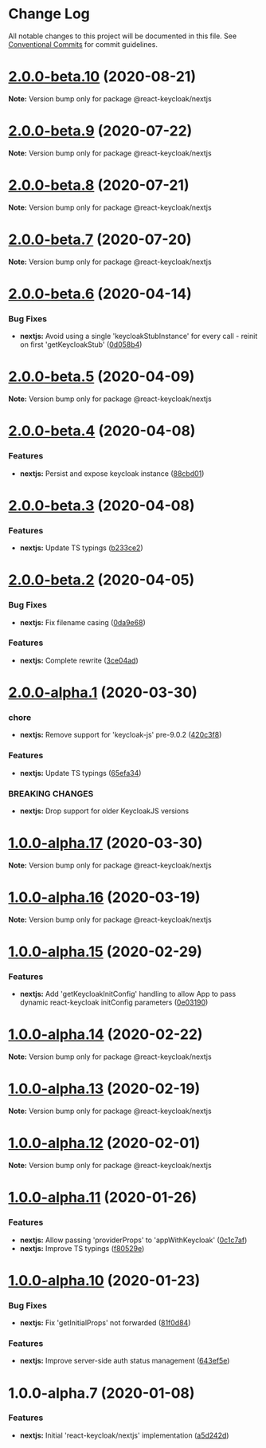 # Change Log

All notable changes to this project will be documented in this file.
See [Conventional Commits](https://conventionalcommits.org) for commit guidelines.

# [2.0.0-beta.10](https://github.com/react-keycloak/react-keycloak/compare/@react-keycloak/nextjs@2.0.0-beta.9...@react-keycloak/nextjs@2.0.0-beta.10) (2020-08-21)

**Note:** Version bump only for package @react-keycloak/nextjs





# [2.0.0-beta.9](https://github.com/react-keycloak/react-keycloak/compare/@react-keycloak/nextjs@2.0.0-beta.8...@react-keycloak/nextjs@2.0.0-beta.9) (2020-07-22)

**Note:** Version bump only for package @react-keycloak/nextjs





# [2.0.0-beta.8](https://github.com/react-keycloak/react-keycloak/compare/@react-keycloak/nextjs@2.0.0-beta.7...@react-keycloak/nextjs@2.0.0-beta.8) (2020-07-21)

**Note:** Version bump only for package @react-keycloak/nextjs





# [2.0.0-beta.7](https://github.com/react-keycloak/react-keycloak/compare/@react-keycloak/nextjs@2.0.0-beta.6...@react-keycloak/nextjs@2.0.0-beta.7) (2020-07-20)

**Note:** Version bump only for package @react-keycloak/nextjs





# [2.0.0-beta.6](https://github.com/react-keycloak/react-keycloak/compare/@react-keycloak/nextjs@2.0.0-beta.5...@react-keycloak/nextjs@2.0.0-beta.6) (2020-04-14)


### Bug Fixes

* **nextjs:** Avoid using a single 'keycloakStubInstance' for every call - reinit on first 'getKeycloakStub' ([0d058b4](https://github.com/react-keycloak/react-keycloak/commit/0d058b41f2d469a5281bdf4962088c6daf7f6134))





# [2.0.0-beta.5](https://github.com/react-keycloak/react-keycloak/compare/@react-keycloak/nextjs@2.0.0-beta.4...@react-keycloak/nextjs@2.0.0-beta.5) (2020-04-09)

**Note:** Version bump only for package @react-keycloak/nextjs





# [2.0.0-beta.4](https://github.com/react-keycloak/react-keycloak/compare/@react-keycloak/nextjs@2.0.0-beta.3...@react-keycloak/nextjs@2.0.0-beta.4) (2020-04-08)


### Features

* **nextjs:** Persist and expose keycloak instance ([88cbd01](https://github.com/react-keycloak/react-keycloak/commit/88cbd0145f6d3bd6480706b4609de5dd388deda6))





# [2.0.0-beta.3](https://github.com/react-keycloak/react-keycloak/compare/@react-keycloak/nextjs@2.0.0-beta.2...@react-keycloak/nextjs@2.0.0-beta.3) (2020-04-08)


### Features

* **nextjs:** Update TS typings ([b233ce2](https://github.com/react-keycloak/react-keycloak/commit/b233ce29826445d1f5dc89a8b8d82031c08f4cfd))





# [2.0.0-beta.2](https://github.com/react-keycloak/react-keycloak/compare/@react-keycloak/nextjs@2.0.0-alpha.1...@react-keycloak/nextjs@2.0.0-beta.2) (2020-04-05)


### Bug Fixes

* **nextjs:** Fix filename casing ([0da9e68](https://github.com/react-keycloak/react-keycloak/commit/0da9e68e2985632a1876f4d6115f2c3e34a95166))


### Features

* **nextjs:** Complete rewrite ([3ce04ad](https://github.com/react-keycloak/react-keycloak/commit/3ce04adaeb9a1e0523c11a518e621c0c78412eb9))





# [2.0.0-alpha.1](https://github.com/react-keycloak/react-keycloak/compare/@react-keycloak/nextjs@1.0.0-alpha.17...@react-keycloak/nextjs@2.0.0-alpha.1) (2020-03-30)


### chore

* **nextjs:** Remove support for 'keycloak-js' pre-9.0.2 ([420c3f8](https://github.com/react-keycloak/react-keycloak/commit/420c3f85ade9929becd5386b515476324826c9c2))


### Features

* **nextjs:** Update TS typings ([65efa34](https://github.com/react-keycloak/react-keycloak/commit/65efa34226de6692e85dac158b7d5782d7b400ae))


### BREAKING CHANGES

* **nextjs:** Drop support for older KeycloakJS versions





# [1.0.0-alpha.17](https://github.com/react-keycloak/react-keycloak/compare/@react-keycloak/nextjs@1.0.0-alpha.16...@react-keycloak/nextjs@1.0.0-alpha.17) (2020-03-30)

**Note:** Version bump only for package @react-keycloak/nextjs





# [1.0.0-alpha.16](https://github.com/react-keycloak/react-keycloak/compare/@react-keycloak/nextjs@1.0.0-alpha.15...@react-keycloak/nextjs@1.0.0-alpha.16) (2020-03-19)

**Note:** Version bump only for package @react-keycloak/nextjs





# [1.0.0-alpha.15](https://github.com/react-keycloak/react-keycloak/compare/@react-keycloak/nextjs@1.0.0-alpha.14...@react-keycloak/nextjs@1.0.0-alpha.15) (2020-02-29)


### Features

* **nextjs:** Add 'getKeycloakInitConfig' handling to allow App to pass dynamic react-keycloak initConfig parameters ([0e03190](https://github.com/react-keycloak/react-keycloak/commit/0e03190a5b69d416355ea3afbeb5ae9b969a512f))





# [1.0.0-alpha.14](https://github.com/react-keycloak/react-keycloak/compare/@react-keycloak/nextjs@1.0.0-alpha.13...@react-keycloak/nextjs@1.0.0-alpha.14) (2020-02-22)

**Note:** Version bump only for package @react-keycloak/nextjs





# [1.0.0-alpha.13](https://github.com/react-keycloak/react-keycloak/compare/@react-keycloak/nextjs@1.0.0-alpha.12...@react-keycloak/nextjs@1.0.0-alpha.13) (2020-02-19)

**Note:** Version bump only for package @react-keycloak/nextjs





# [1.0.0-alpha.12](https://github.com/react-keycloak/react-keycloak/compare/@react-keycloak/nextjs@1.0.0-alpha.11...@react-keycloak/nextjs@1.0.0-alpha.12) (2020-02-01)

**Note:** Version bump only for package @react-keycloak/nextjs





# [1.0.0-alpha.11](https://github.com/react-keycloak/react-keycloak/compare/@react-keycloak/nextjs@1.0.0-alpha.10...@react-keycloak/nextjs@1.0.0-alpha.11) (2020-01-26)


### Features

* **nextjs:** Allow passing 'providerProps' to 'appWithKeycloak' ([0c1c7af](https://github.com/react-keycloak/react-keycloak/commit/0c1c7af567a5617dc78870af565227b3e22abd8e))
* **nextjs:** Improve TS typings ([f80529e](https://github.com/react-keycloak/react-keycloak/commit/f80529e06b756abfdcf8b816f1112d46827e1f73))





# [1.0.0-alpha.10](https://github.com/react-keycloak/react-keycloak/compare/@react-keycloak/nextjs@1.0.0-alpha.9...@react-keycloak/nextjs@1.0.0-alpha.10) (2020-01-23)


### Bug Fixes

* **nextjs:** Fix 'getInitialProps' not forwarded ([81f0d84](https://github.com/react-keycloak/react-keycloak/commit/81f0d8409623ccabe3bb51bc6e4a7db789579cde))


### Features

* **nextjs:** Improve server-side auth status management ([643ef5e](https://github.com/react-keycloak/react-keycloak/commit/643ef5eabb4d4bb24f7089d89f09588cb7168729))





# 1.0.0-alpha.7 (2020-01-08)


### Features

* **nextjs:** Initial 'react-keycloak/nextjs' implementation ([a5d242d](https://github.com/react-keycloak/react-keycloak/commit/a5d242d6da395d175864d0fd5bf4771f796ab4e7))
